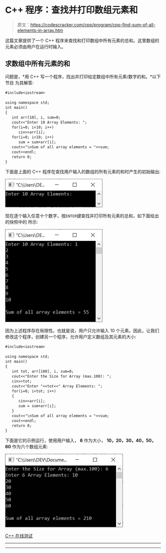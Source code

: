 # C++ 程序：查找并打印数组元素和

> 原文：<https://codescracker.com/cpp/program/cpp-find-sum-of-all-elements-in-array.htm>

这篇文章提供了一个 C++ 程序来查找和打印数组中所有元素的总和。这里数组的元素必须由用户在运行时输入。

## 求数组中所有元素的和

问题是，*用 C++ 写一个程序，找出并打印给定数组中所有元素/数字的和。*以下节目 为其解答:

```
#include<iostream>

using namespace std;
int main()
{
   int arr[10], i, sum=0;
   cout<<"Enter 10 Array Elements: ";
   for(i=0; i<10; i++)
      cin>>arr[i];
   for(i=0; i<10; i++)
      sum = sum+arr[i];
   cout<<"\nSum of all array elements = "<<sum;
   cout<<endl;
   return 0;
}
```

下面是上面的 C++ 程序在查找用户输入的数组的所有元素的和时产生的初始输出:

![c++ program find sum of array elements](img/d69b8ea69d74ee183a3db2a3f8c3dfe1.png)

现在逐个输入任意十个数字，按`ENTER`键查找并打印所有元素的总和，如下面给出的快照中的 所示:

![find sum of array elements c++](img/656c0a258c733b880f79540c954d10f4.png)

因为上述程序存在局限性。也就是说，用户只允许输入 10 个元素。因此，让我们修改这个程序，创建另一个程序，允许用户定义数组及其元素的大小:

```
#include<iostream>

using namespace std;
int main()
{
   int tot, arr[100], i, sum=0;
   cout<<"Enter the Size for Array (max.100): ";
   cin>>tot;
   cout<<"Enter "<<tot<<" Array Elements: ";
   for(i=0; i<tot; i++)
   {
      cin>>arr[i];
      sum = sum+arr[i];
   }
   cout<<"\nSum of all array elements = "<<sum;
   cout<<endl;
   return 0;
}
```

下面是它的示例运行，使用用户输入， **6** 作为大小， **10，20，30，40，50，60** 作为六个数组元素:

![print sum of array elements c++ program](img/834441146563dfbfd4d4c6d2ba294351.png)

[C++ 在线测试](/exam/showtest.php?subid=3)

* * *

* * *
